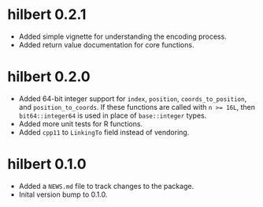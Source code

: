 # hilbert 0.2.1
- Added simple vignette for understanding the encoding process.
- Added return value documentation for core functions.

# hilbert 0.2.0
- Added 64-bit integer support for `index`, `position`,
  `coords_to_position`, and `position_to_coords`. If these
  functions are called with `n >= 16L`, then `bit64::integer64`
  is used in place of `base::integer` types.
- Added more unit tests for R functions.
- Added `cpp11` to `LinkingTo` field instead of vendoring.

# hilbert 0.1.0
- Added a `NEWS.md` file to track changes to the package.
- Inital version bump to 0.1.0.